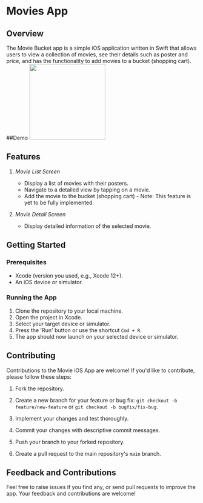 # Movies App

## Overview

The Movie Bucket app is a simple iOS application written in Swift that allows users to view a collection of movies, see their details such as poster and price, and has the functionality to add movies to a bucket (shopping cart).
##Demo
<img src="https://github.com/tubaaNur/MoviesApp/blob/main/Recording.gif" width="200">
## Features

1.  *Movie List Screen*
    -   Display a list of movies with their posters.
    -   Navigate to a detailed view by tapping on a movie.
    -   Add the movie to the bucket (shopping cart) - Note: This feature is yet to be fully implemented.

2.  *Movie Detail Screen*
    -   Display detailed information of the selected movie.

## Getting Started

### Prerequisites
-   Xcode (version you used, e.g., Xcode 12+).
-   An iOS device or simulator.

### Running the App
1.  Clone the repository to your local machine.
2.  Open the project in Xcode.
3.  Select your target device or simulator.
4.  Press the 'Run' button or use the shortcut `Cmd + R`.
5.  The app should now launch on your selected device or simulator.


## Contributing

Contributions to the Movie iOS App are welcome! If you'd like to contribute, please follow these steps:

1.  Fork the repository.
    
2.  Create a new branch for your feature or bug fix: `git checkout -b feature/new-feature` or `git checkout -b bugfix/fix-bug`.
    
3.  Implement your changes and test thoroughly.
    
4.  Commit your changes with descriptive commit messages.
    
5.  Push your branch to your forked repository.
    
6.  Create a pull request to the main repository's `main` branch.
## Feedback and Contributions

Feel free to raise issues if you find any, or send pull requests to improve the app. Your feedback and contributions are welcome!
